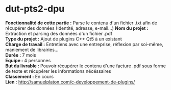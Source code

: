 # dut-pts2-dpu

**Fonctionnalité de cette partie :** Parse le contenu d'un fichier .txt afin de récupérer des données (Identité, adresse, e-mail...)
**Nom du projet :** Extraction et parsing des données d'un fichier .pdf   
**Type du projet :** Ajout de plugins C++ Qt5 à un existant   
**Charge de travail :** Entretiens avec une entreprise, réflexion par soi-même, maniement de librairies...       
**Durée :** 7 mois      
**Equipe :** 4 personnes       
**But du livrable :** Pouvoir récupérer le contenu d'une facture .pdf sous forme de texte et récupérer les informations nécéssaires       
**Classement :** En cours       
**Lien :** http://samuelplaton.com/c-developpement-de-plugins/
